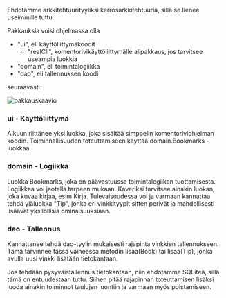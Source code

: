 Ehdotamme arkkitehtuurityyliksi kerrosarkkitehtuuria, sillä se lienee useimmille tuttu.

Pakkauksia voisi ohjelmassa olla
 - "ui", eli käyttöliittymäkoodit
   - "realCli", komentorivikäyttöliittymälle alipakkaus, jos tarvitsee useampia luokkia
 - "domain", eli toimintalogiikka
 - "dao", eli tallennuksen koodi

seuraavasti:

![pakkauskaavio](https://raw.githubusercontent.com/tuomoart/ohtu-miniprojekti-ryhma14/main/dokumentaatio/misc/pakkauskaavio-sprintti1.jpg)

### ui - Käyttöliittymä

Alkuun riittänee yksi luokka, joka sisältää simppelin komentoriviohjelman koodin. Toiminnallisuuden toteuttamiseen käyttää domain.Bookmarks -luokkaa.

### domain - Logiikka

Luokka Bookmarks, joka on päävastuussa toimintalogiikan tuottamisesta. Logiikkaa voi jaotella tarpeen mukaan. Kaveriksi tarvitsee ainakin luokan, joka kuvaa kirjaa, esim Kirja. Tulevaisuudessa voi ja varmaan kannattaa tehdä yläluokka "Tip", jonka eri vinkkityypit sitten perivät ja mahdollisesti lisäävät yksilöllisiä ominaisuuksiaan.

### dao - Tallennus

Kannattanee tehdä dao-tyylin mukaisesti rajapinta vinkkien tallennukseen. Tämä tarvinnee tässä vaiheessa metodin lisaa(Book) tai lisaa(Tip), jonka avulla uusi vinkki lisätään tietokantaan.

Jos tehdään pysyväistallennus tietokantaan, niin ehdotamme SQLiteä, sillä tämä on entuudestaan tuttu. Siihen pitää rajapinnan toteuttamisen lisäksi luoda ainakin toiminnot taulujen luontiin ja varmaan myös poistamiseen.
